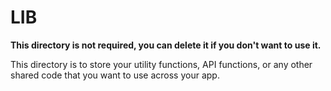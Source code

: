 # LIB

**This directory is not required, you can delete it if you don't want to use it.**

This directory is to store your utility functions, API functions, or any other shared code that you want to use across your app.